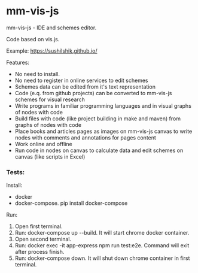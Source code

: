 # mm-vis-js

mm-vis-js - IDE and schemes editor.

Code based on vis.js.

Example: https://sushilshik.github.io/

Features:
* No need to install.
* No need to register in online services to edit schemes
* Schemes data can be edited from it's text representation
* Code (e.q. from github projects) can be converted to mm-vis-js schemes for visual research
* Write programs in familiar programming languages and in visual graphs of nodes with code
* Build files with code (like project building in make and maven) from graphs of nodes with code
* Place books and articles pages as images on mm-vis-js canvas to write nodes with comments and annotations for pages content
* Work online and offline
* Run code in nodes on canvas to calculate data and edit schemes on canvas (like scripts in Excel)

### Tests:

Install:
* docker
* docker-compose. pip install docker-compose

Run:
1) Open first terminal.
2) Run: docker-compose up --build. It will start chrome docker container.
3) Open second terminal.
4) Run: docker exec -it app-express npm run test:e2e. Command will exit after process finish.
5) Run: docker-compose down. It will shut down chrome container in first terminal.
